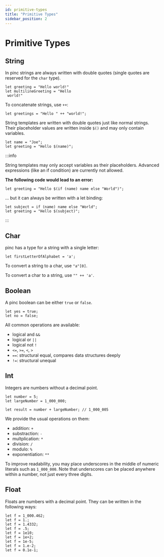 ```yaml
---
id: primitive-types
title: "Primitive Types"
sidebar_position: 2
---
```


# Primitive Types

## String

In pinc strings are always written with double quotes (single quotes are reserved for the `char` type).

```pi
let greeting = "Hello world!"
let multilineGreeting = "Hello
 world!"
```

To concatenate strings, use `++`:

```pi
let greetings = "Hello " ++ "world!";
```

String templates are written with double quotes just like normal strings. Their placeholder values are written inside
`$()` and may only contain variables.

```pi
let name = "Joe";
let greeting = "Hello $(name)";
```

:::info

String templates may only accept variables as their placeholders. Advanced expressions (like an if condition) are
currently not allowed.

**The following code would lead to an error:**

```pi
let greeting = "Hello $(if (name) name else "World")";
```

... but it can always be written with a let binding:

```pi
let subject = if (name) name else "World";
let greeting = "Hello $(subject)";
```

:::

## Char

pinc has a type for a string with a single letter:

```
let firstLetterOfAlphabet = 'a';
```

To convert a string to a char, use `"a"[0]`.

To convert a char to a string, use `"" ++ 'a'`.

## Boolean

A pinc boolean can be either `true` or `false`.

```pi
let yes = true;
let no = false;
```

All common operations are available:

- logical and `&&`
- logical or `||`
- logical not `!`
- `<=`, `>=`, `<`, `>`
- `==`: structural equal, compares data structures deeply
- `!=`: structural unequal

## Int

Integers are numbers without a decimal point.

```pi
let number = 5;
let largeNumber = 1_000_000;

let result = number + largeNumber; // 1_000_005
```

We provide the usual operations on them:

- addition: `+`
- substraction: `-`
- multplication: `*`
- division: `/`
- modulo: `%`
- exponentiation: `**`

To improve readability, you may place underscores in the middle of numeric literals such as `1_000_000`. Note that
underscores can be placed anywhere within a number, not just every three digits.

## Float

Floats are numbers with a decimal point. They can be written in the following ways:

```pi
let f = 1_000.462;
let f = 1.;
let f = 1.4332;
let f = .5;
let f = 1e10;
let f = 1e+2;
let f = 1e-5;
let f = 1.e-2;
let f = 0.1e-1;
```
